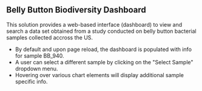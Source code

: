 ## Belly Button Biodiversity Dashboard

This solution provides a web-based interface (dashboard) to view and search a data set
obtained from a study conducted on belly button bacterial samples collected accross the US.

* By default and upon page reload, the dashboard is populated with info for sample BB_940.
* A user can select a different sample by clicking on the "Select Sample" dropdown menu.
* Hovering over various chart elements will display additional sample specific info.
